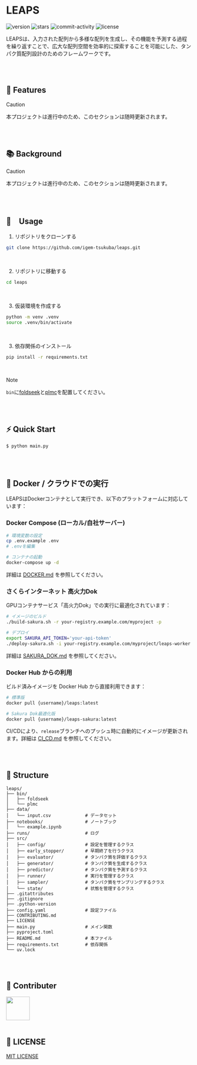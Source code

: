 # LEAPS

![version](https://img.shields.io/badge/version-3.0.0-red.svg)
![stars](https://img.shields.io/github/stars/igem-tsukuba/leaps?color=yellow)
![commit-activity](https://img.shields.io/github/commit-activity/t/igem-tsukuba/leaps)
![license](https://img.shields.io/badge/license-MIT-green)

LEAPSは、入力された配列から多様な配列を生成し、その機能を予測する過程を繰り返すことで、広大な配列空間を効率的に探索することを可能にした、タンパク質配列設計のためのフレームワークです。

<br/>
<br/>

## 🚀 Features

> [!CAUTION]
> 本プロジェクトは進行中のため、このセクションは随時更新されます。

<br/>
<br/>

## 📚 Background

> [!CAUTION]
> 本プロジェクトは進行中のため、このセクションは随時更新されます。

<br/>
<br/>

## 🚀　Usage

1. リポジトリをクローンする

```bash
git clone https://github.com/igem-tsukuba/leaps.git
```

<br/>

2. リポジトリに移動する

```bash
cd leaps
```

<br/>

3. 仮装環境を作成する

```bash
python -m venv .venv
source .venv/bin/activate
```

<br/>

3. 依存関係のインストール

```bash
pip install -r requirements.txt
```

<br/>

> [!NOTE]
> `bin`に[foldseek](https://github.com/steineggerlab/foldseek)と[plmc](https://github.com/debbiemarkslab/plmc)を配置してください。

<br/>
<br/>

## ⚡️ Quick Start

```bash
$ python main.py
```

<br/>
<br/>

## 🐳 Docker / クラウドでの実行

LEAPSはDockerコンテナとして実行でき、以下のプラットフォームに対応しています：

### Docker Compose (ローカル/自社サーバー)

```bash
# 環境変数の設定
cp .env.example .env
# .envを編集

# コンテナの起動
docker-compose up -d
```

詳細は [DOCKER.md](./DOCKER.md) を参照してください。

### さくらインターネット 高火力Dok

GPUコンテナサービス「高火力Dok」での実行に最適化されています：

```bash
# イメージのビルド
./build-sakura.sh -r your-registry.example.com/myproject -p

# デプロイ
export SAKURA_API_TOKEN='your-api-token'
./deploy-sakura.sh -i your-registry.example.com/myproject/leaps-worker:latest
```

詳細は [SAKURA_DOK.md](./SAKURA_DOK.md) を参照してください。

### Docker Hub からの利用

ビルド済みイメージを Docker Hub から直接利用できます：

```bash
# 標準版
docker pull {username}/leaps:latest

# Sakura Dok最適化版
docker pull {username}/leaps-sakura:latest
```

CI/CDにより、`release`ブランチへのプッシュ時に自動的にイメージが更新されます。詳細は [CI_CD.md](./CI_CD.md) を参照してください。

<br/>
<br/>

## 📂 Structure

```
leaps/
├── bin/
│   ├── foldseek
│   └── plmc
├── data/
│   └── input.csv             # データセット
├── notebooks/                # ノートブック
│   └── example.ipynb
├── runs/                     # ログ
├── src/
│   ├── config/               # 設定を管理するクラス
│   ├── early_stopper/        # 早期終了を行うクラス
│   ├── evaluator/            # タンパク質を評価するクラス
│   ├── generator/            # タンパク質を生成するクラス
│   ├── predictor/            # タンパク質を予測するクラス
│   ├── runner/               # 実行を管理するクラス
│   ├── sampler/              # タンパク質をサンプリングするクラス
│   └── state/                # 状態を管理するクラス
├── .gitattributes
├── .gitignore
├── .python-version
├── config.yaml               # 設定ファイル 
├── CONTRIBUTING.md
├── LICENSE     
├── main.py                   # メイン関数
├── pyproject.toml
├── README.md                 # 本ファイル
├── requirements.txt          # 依存関係
└── uv.lock
```

<br/>
<br/>

## 🤝 Contributer

<a href="https://github.com/yushin-ito">
  <img  src="https://avatars.githubusercontent.com/u/75526539?s=48&v=4" width="64px">
</a>

<br/>
<br/>

## 📜 LICENSE

[MIT LICENSE](LICENSE)
